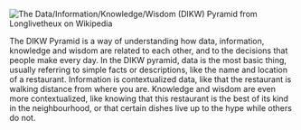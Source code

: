 ![The Data/Information/Knowledge/Wisdom (DIKW) Pyramid from Longlivetheux on Wikipedia]({{https://en.wikipedia.org/wiki/DIKW_Pyramid#/media/File:DIKW_Pyramid.svg}}/images/dikw.png)

The DIKW Pyramid is a way of understanding how data, information, knowledge and wisdom are related to each other, and to the decisions that people make every day. In the DIKW pyramid, data is the most basic thing, usually referring to simple facts or descriptions, like the name and location of a restaurant. Information is contextualized data, like that the restaurant is walking distance from where you are. Knowledge and wisdom are even more contextualized, like knowing that this restaurant is the best of its kind in the neighbourhood, or that certain dishes live up to the hype while others do not. 
